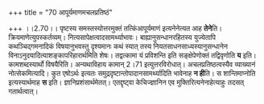 +++
title = "70 आपूर्यमाणमचलप्रतिष्ठं"

+++
।।2.70।। पृष्टस्य समस्तस्योत्तरमुक्तं तत्किंआपूर्यमाणं इत्यनेनेत्यत आह
**तेने**ति। क्रियमाणेत्युपस्कर्तव्यम्। नित्यसापेक्षत्वादसामर्थ्याभावः।
बाह्यानुसन्धानरहितस्य युज्येतापि कथञ्चिद्गमनादिकं विषयानुभवस्तु
दृश्यमानः कथं स्यात् तस्य नियतसाधनसाध्यस्यानुसन्धानेन
विनाऽनुदयादित्याशङ्कापरिहारार्थमिति शेषः। तद्वत्कामा यं प्रविशन्ति इति
सङ्क्षेपेणोक्तं तद्विवृणोति **य** इति। कामशब्दस्यार्थो विषयैरिति।
अन्यथाविहाय कामान् 2।71 इत्युत्तरविरोधात्। अचलप्रतिष्ठत्वस्यैव
व्याख्यानं नोत्सेकमित्यादि। कुत एषोऽर्थः इत्यतः
समुद्रदृष्टान्तोपादानसामर्थ्यादिति भावेनाह **न ही**ति। स शान्तिमाप्नोति
इत्यस्यार्थमाह **स** इति। ज्ञानिप्रशंसार्थमेतत्। एतद्दृष्ट्वा
केचिज्ज्ञानिन एव मुक्तिरित्यनेनाहेत्याहुः तदसत् गतार्थत्वात्।  
